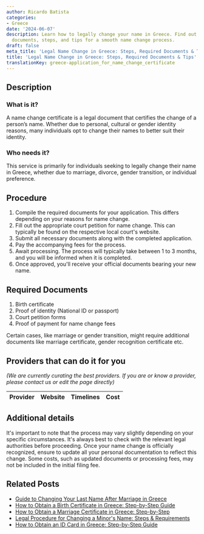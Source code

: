 ```yaml
---
author: Ricardo Batista
categories:
- Greece
date: '2024-06-07'
description: Learn how to legally change your name in Greece. Find out the required
  documents, steps, and tips for a smooth name change process.
draft: false
meta_title: 'Legal Name Change in Greece: Steps, Required Documents & Tips'
title: 'Legal Name Change in Greece: Steps, Required Documents & Tips'
translationKey: greece-application_for_name_change_certificate
---
```


## Description
### What is it?
A name change certificate is a legal document that certifies the change of a person’s name. Whether due to personal, cultural or gender identity reasons, many individuals opt to change their names to better suit their identity. 

### Who needs it?
This service is primarily for individuals seeking to legally change their name in Greece, whether due to marriage, divorce, gender transition, or individual preference. 

## Procedure
1. Compile the required documents for your application. This differs depending on your reasons for name change.
2. Fill out the appropriate court petition for name change. This can typically be found on the respective local court's website.
3. Submit all necessary documents along with the completed application.
4. Pay the accompanying fees for the process.
5. Await processing. The process will typically take between 1 to 3 months, and you will be informed when it is completed. 
6. Once approved, you'll receive your official documents bearing your new name.

## Required Documents
1. Birth certificate
2. Proof of identity (National ID or passport)
3. Court petition forms
4. Proof of payment for name change fees

Certain cases, like marriage or gender transition, might require additional documents like marriage certificate, gender recognition certificate etc.

## Providers that can do it for you

_(We are currently curating the best providers. If you are or know a provider, please contact us or edit the page directly)_

| Provider        |     Website     |     Timelines    |       Cost      |
| :-------------: | :-------------: |  :-------------: | :-------------: |

## Additional details
It's important to note that the process may vary slightly depending on your specific circumstances. It's always best to check with the relevant legal authorities before proceeding. Once your name change is officially recognized, ensure to update all your personal documentation to reflect this change. Some costs, such as updated documents or processing fees, may not be included in the initial filing fee.
## Related Posts

- [Guide to Changing Your Last Name After Marriage in Greece](https://tramitit.com/guides/greece/application_for_spouses_name_change/)
- [How to Obtain a Birth Certificate in Greece: Step-by-Step Guide](https://tramitit.com/guides/greece/application_for_birth_certificate/)
- [How to Obtain a Marriage Certificate in Greece: Step-by-Step](https://tramitit.com/guides/greece/application_for_marriage_certificate/)
- [Legal Procedure for Changing a Minor's Name: Steps & Requirements](https://tramitit.com/guides/greece/application_for_minors_name_change/)
- [How to Obtain an ID Card in Greece: Step-by-Step Guide](https://tramitit.com/guides/greece/application_for_id_issuance/)
